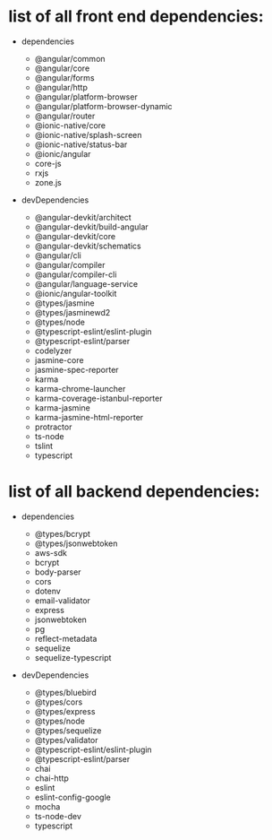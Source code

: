# list of all front end dependencies:

- dependencies
  - @angular/common
  - @angular/core
  - @angular/forms
  - @angular/http
  - @angular/platform-browser
  - @angular/platform-browser-dynamic
  - @angular/router
  - @ionic-native/core
  - @ionic-native/splash-screen
  - @ionic-native/status-bar
  - @ionic/angular
  - core-js
  - rxjs
  - zone.js
  
- devDependencies
  - @angular-devkit/architect
  - @angular-devkit/build-angular
  - @angular-devkit/core
  - @angular-devkit/schematics
  - @angular/cli
  - @angular/compiler
  - @angular/compiler-cli
  - @angular/language-service
  - @ionic/angular-toolkit
  - @types/jasmine
  - @types/jasminewd2
  - @types/node
  - @typescript-eslint/eslint-plugin
  - @typescript-eslint/parser
  - codelyzer
  - jasmine-core
  - jasmine-spec-reporter
  - karma
  - karma-chrome-launcher
  - karma-coverage-istanbul-reporter
  - karma-jasmine
  - karma-jasmine-html-reporter
  - protractor
  - ts-node
  - tslint
  - typescript

# list of all backend dependencies:

- dependencies
  - @types/bcrypt
  - @types/jsonwebtoken
  - aws-sdk
  - bcrypt
  - body-parser
  - cors
  - dotenv
  - email-validator
  - express
  - jsonwebtoken
  - pg
  - reflect-metadata
  - sequelize
  - sequelize-typescript
  
- devDependencies
  - @types/bluebird
  - @types/cors
  - @types/express
  - @types/node
  - @types/sequelize
  - @types/validator
  - @typescript-eslint/eslint-plugin
  - @typescript-eslint/parser
  - chai
  - chai-http
  - eslint
  - eslint-config-google
  - mocha
  - ts-node-dev
  - typescript